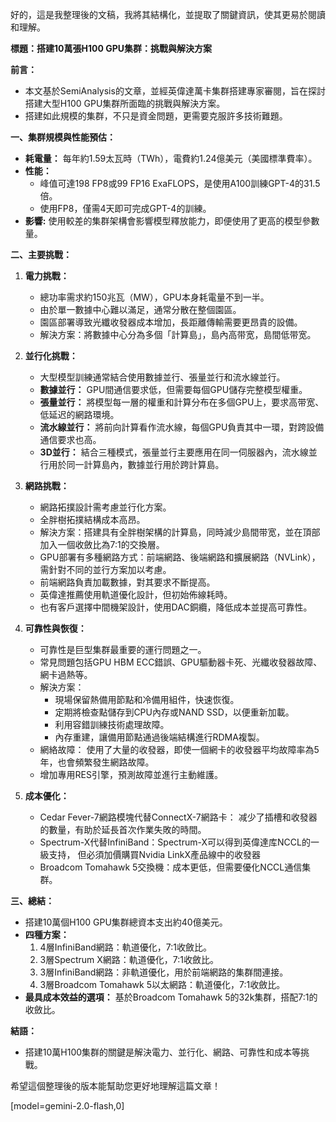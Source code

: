 好的，這是我整理後的文稿，我將其結構化，並提取了關鍵資訊，使其更易於閱讀和理解。

**標題：搭建10萬張H100 GPU集群：挑戰與解決方案**

**前言：**

*   本文基於SemiAnalysis的文章，並經英偉達萬卡集群搭建專家審閱，旨在探討搭建大型H100 GPU集群所面臨的挑戰與解決方案。
*   搭建如此規模的集群，不只是資金問題，更需要克服許多技術難題。

**一、集群規模與性能預估：**

*   **耗電量：** 每年約1.59太瓦時（TWh），電費約1.24億美元（美國標準費率）。
*   **性能：**
    *   峰值可達198 FP8或99 FP16 ExaFLOPS，是使用A100訓練GPT-4的31.5倍。
    *   使用FP8，僅需4天即可完成GPT-4的訓練。
*   **影響:** 使用較差的集群架構會影響模型釋放能力，即便使用了更高的模型參數量。

**二、主要挑戰：**

1.  **電力挑戰：**
    *   總功率需求約150兆瓦（MW），GPU本身耗電量不到一半。
    *   由於單一數據中心難以滿足，通常分散在整個園區。
    *   園區部署導致光纖收發器成本增加，長距離傳輸需要更昂貴的設備。
    *   解決方案：將數據中心分為多個「計算島」，島內高带宽，島間低带宽。

2.  **並行化挑戰：**
    *   大型模型訓練通常結合使用數據並行、張量並行和流水線並行。
    *   **數據並行：** GPU間通信要求低，但需要每個GPU儲存完整模型權重。
    *   **張量並行：** 將模型每一層的權重和計算分布在多個GPU上，要求高带宽、低延迟的網路環境。
    *   **流水線並行：** 將前向計算看作流水線，每個GPU負責其中一環，對跨設備通信要求也高。
    *   **3D並行：** 結合三種模式，張量並行主要應用在同一伺服器內，流水線並行用於同一計算島內，數據並行用於跨計算島。

3.  **網路挑戰：**
    *   網路拓撲設計需考慮並行化方案。
    *   全胖樹拓撲結構成本高昂。
    *   解決方案：搭建具有全胖樹架構的計算島，同時減少島間带宽，並在頂部加入一個收斂比為7:1的交換層。
    *   GPU部署有多種網路方式：前端網路、後端網路和擴展網路（NVLink），需針對不同的並行方案加以考慮。
    *   前端網路負責加載數據，對其要求不斷提高。
    *   英偉達推薦使用軌道優化設計，但初始佈線耗時。
    *   也有客戶選擇中間機架設計，使用DAC銅纜，降低成本並提高可靠性。

4.  **可靠性與恢復：**
    *   可靠性是巨型集群最重要的運行問題之一。
    *   常見問題包括GPU HBM ECC錯誤、GPU驅動器卡死、光纖收發器故障、網卡過熱等。
    *   解決方案：
        *   現場保留熱備用節點和冷備用組件，快速恢復。
        *   定期將檢查點儲存到CPU內存或NAND SSD，以便重新加載。
        *   利用容錯訓練技術處理故障。
        *   內存重建，讓備用節點通過後端結構進行RDMA複製。
    *   網絡故障： 使用了大量的收發器，即使一個網卡的收發器平均故障率為5年，也會頻繁發生網路故障。
    *   增加專用RES引擎，預測故障並進行主動維護。

5.  **成本優化：**
    *   Cedar Fever-7網路模塊代替ConnectX-7網路卡： 减少了插槽和收發器的數量，有助於延長首次作業失敗的時間。
    *   Spectrum-X代替InfiniBand：Spectrum-X可以得到英偉達库NCCL的一級支持， 但必須加價購買Nvidia LinkX產品線中的收發器
    *   Broadcom Tomahawk 5交換機：成本更低，但需要優化NCCL通信集群。

**三、總結：**

*   搭建10萬個H100 GPU集群總資本支出約40億美元。
*   **四種方案：**
    1.  4層InfiniBand網路：軌道優化，7:1收斂比。
    2.  3層Spectrum X網路：軌道優化，7:1收斂比。
    3.  3層InfiniBand網路：非軌道優化，用於前端網路的集群間連接。
    4.  3層Broadcom Tomahawk 5以太網路：軌道優化，7:1收斂比。
*   **最具成本效益的選項：** 基於Broadcom Tomahawk 5的32k集群，搭配7:1的收斂比。

**結語：**

*   搭建10萬H100集群的關鍵是解決電力、並行化、網路、可靠性和成本等挑戰。

希望這個整理後的版本能幫助您更好地理解這篇文章！

[model=gemini-2.0-flash,0]

